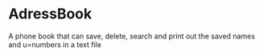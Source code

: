 # AdressBook
 A phone book that can save, delete, search and print out the saved names and u=numbers in a text file
